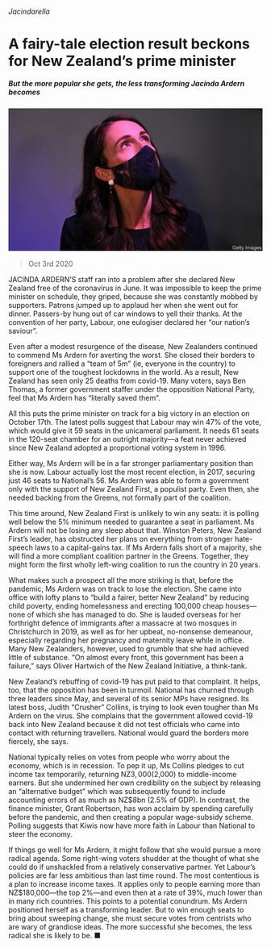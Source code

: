 ###### Jacindarella

# A fairy-tale election result beckons for New Zealand’s prime minister 

##### But the more popular she gets, the less transforming Jacinda Ardern becomes 

![image](images/20201003_ASP005_0.jpg) 

> Oct 3rd 2020 


JACINDA ARDERN’S staff ran into a problem after she declared New Zealand free of the coronavirus in June. It was impossible to keep the prime minister on schedule, they griped, because she was constantly mobbed by supporters. Patrons jumped up to applaud her when she went out for dinner. Passers-by hung out of car windows to yell their thanks. At the convention of her party, Labour, one eulogiser declared her “our nation’s saviour”.


Even after a modest resurgence of the disease, New Zealanders continued to commend Ms Ardern for averting the worst. She closed their borders to foreigners and rallied a “team of 5m” (ie, everyone in the country) to support one of the toughest lockdowns in the world. As a result, New Zealand has seen only 25 deaths from covid-19. Many voters, says Ben Thomas, a former government staffer under the opposition National Party, feel that Ms Ardern has “literally saved them”.



All this puts the prime minister on track for a big victory in an election on October 17th. The latest polls suggest that Labour may win 47% of the vote, which would give it 59 seats in the unicameral parliament. It needs 61 seats in the 120-seat chamber for an outright majority—a feat never achieved since New Zealand adopted a proportional voting system in 1996.


Either way, Ms Ardern will be in a far stronger parliamentary position than she is now. Labour actually lost the most recent election, in 2017, securing just 46 seats to National’s 56. Ms Ardern was able to form a government only with the support of New Zealand First, a populist party. Even then, she needed backing from the Greens, not formally part of the coalition.


This time around, New Zealand First is unlikely to win any seats: it is polling well below the 5% minimum needed to guarantee a seat in parliament. Ms Ardern will not be losing any sleep about that. Winston Peters, New Zealand First’s leader, has obstructed her plans on everything from stronger hate-speech laws to a capital-gains tax. If Ms Ardern falls short of a majority, she will find a more compliant coalition partner in the Greens. Together, they might form the first wholly left-wing coalition to run the country in 20 years.


What makes such a prospect all the more striking is that, before the pandemic, Ms Ardern was on track to lose the election. She came into office with lofty plans to “build a fairer, better New Zealand” by reducing child poverty, ending homelessness and erecting 100,000 cheap houses—none of which she has managed to do. She is lauded overseas for her forthright defence of immigrants after a massacre at two mosques in Christchurch in 2019, as well as for her upbeat, no-nonsense demeanour, especially regarding her pregnancy and maternity leave while in office. Many New Zealanders, however, used to grumble that she had achieved little of substance. “On almost every front, this government has been a failure,” says Oliver Hartwich of the New Zealand Initiative, a think-tank.


New Zealand’s rebuffing of covid-19 has put paid to that complaint. It helps, too, that the opposition has been in turmoil. National has churned through three leaders since May, and several of its senior MPs have resigned. Its latest boss, Judith “Crusher” Collins, is trying to look even tougher than Ms Ardern on the virus. She complains that the government allowed covid-19 back into New Zealand because it did not test officials who came into contact with returning travellers. National would guard the borders more fiercely, she says.


National typically relies on votes from people who worry about the economy, which is in recession. To pep it up, Ms Collins pledges to cut income tax temporarily, returning NZ$3,000 ($2,000) to middle-income earners. But she undermined her own credibility on the subject by releasing an “alternative budget” which was subsequently found to include accounting errors of as much as NZ$8bn (2.5% of GDP). In contrast, the finance minister, Grant Robertson, has won acclaim by spending carefully before the pandemic, and then creating a popular wage-subsidy scheme. Polling suggests that Kiwis now have more faith in Labour than National to steer the economy.


If things go well for Ms Ardern, it might follow that she would pursue a more radical agenda. Some right-wing voters shudder at the thought of what she could do if unshackled from a relatively conservative partner. Yet Labour’s policies are far less ambitious than last time round. The most contentious is a plan to increase income taxes. It applies only to people earning more than NZ$180,000—the top 2%—and even then at a rate of 39%, much lower than in many rich countries. This points to a potential conundrum. Ms Ardern positioned herself as a transforming leader. But to win enough seats to bring about sweeping change, she must secure votes from centrists who are wary of grandiose ideas. The more successful she becomes, the less radical she is likely to be. ■

